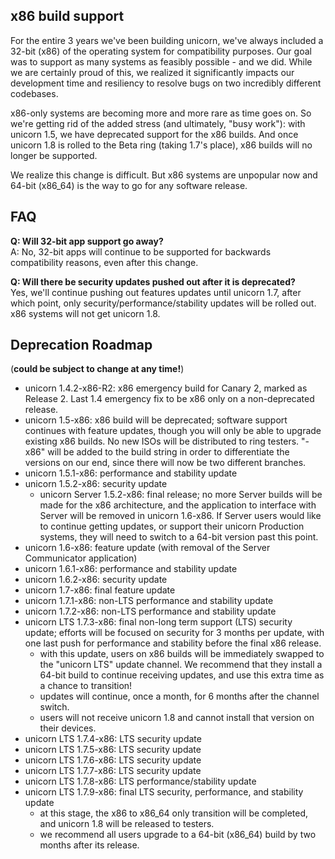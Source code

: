 ## x86 build support
For the entire 3 years we've been building unicorn, we've always included a 32-bit (x86) of the operating system for compatibility purposes. Our goal was to support as many systems as feasibly possible - and we did. While we are certainly proud of this, we realized it significantly impacts our development time and resiliency to resolve bugs on two incredibly different codebases. 

x86-only systems are becoming more and more rare as time goes on. So we're getting rid of the added stress (and ultimately, "busy work"): with unicorn 1.5, we have deprecated support for the x86 builds. And once unicorn 1.8 is rolled to the Beta ring (taking 1.7's place), x86 builds will no longer be supported.

We realize this change is difficult. But x86 systems are unpopular now and 64-bit (x86_64) is the way to go for any software release.

## FAQ
**Q: Will 32-bit app support go away?**  
A: No, 32-bit apps will continue to be supported for backwards compatibility reasons, even after this change.

**Q: Will there be security updates pushed out after it is deprecated?**  
Yes, we'll continue pushing out features updates until unicorn 1.7, after which point, only security/performance/stability updates will be rolled out. x86 systems will not get unicorn 1.8.

## Deprecation Roadmap
(**could be subject to change at any time!**)
- unicorn 1.4.2-x86-R2: x86 emergency build for Canary 2, marked as Release 2. Last 1.4 emergency fix to be x86 only on a non-deprecated release.
- unicorn 1.5-x86: x86 build will be deprecated; software support continues with feature updates, though you will only be able to upgrade existing x86 builds. No new ISOs will be distributed to ring testers. "-x86" will be added to the build string in order to differentiate the versions on our end, since there will now be two different branches.
- unicorn 1.5.1-x86: performance and stability update
- unicorn 1.5.2-x86: security update
  - unicorn Server 1.5.2-x86: final release; no more Server builds will be made for the x86 architecture, and the application to interface with Server will be removed in unicorn 1.6-x86. If Server users would like to continue getting updates, or support their unicorn Production systems, they will need to switch to a 64-bit version past this point.
- unicorn 1.6-x86: feature update (with removal of the Server Communicator application)
- unicorn 1.6.1-x86: performance and stability update
- unicorn 1.6.2-x86: security update
- unicorn 1.7-x86: final feature update
- unicorn 1.7.1-x86: non-LTS performance and stability update
- unicorn 1.7.2-x86: non-LTS performance and stability update
- unicorn LTS 1.7.3-x86: final non-long term support (LTS) security update; efforts will be focused on security for 3 months per update, with one last push for performance and stability before the final x86 release.
  - with this update, users on x86 builds will be immediately swapped to the "unicorn LTS" update channel. We recommend that they install a 64-bit build to continue receiving updates, and use this extra time as a chance to transition!
  - updates will continue, once a month, for 6 months after the channel switch.
  - users will not receive unicorn 1.8 and cannot install that version on their devices.
- unicorn LTS 1.7.4-x86: LTS security update
- unicorn LTS 1.7.5-x86: LTS security update
- unicorn LTS 1.7.6-x86: LTS security update
- unicorn LTS 1.7.7-x86: LTS security update
- unicorn LTS 1.7.8-x86: LTS performance/stability update
- unicorn LTS 1.7.9-x86: final LTS security, performance, and stability update
  - at this stage, the x86 to x86_64 only transition will be completed, and unicorn 1.8 will be released to testers.
  - we recommend all users upgrade to a 64-bit (x86_64) build by two months after its release.
